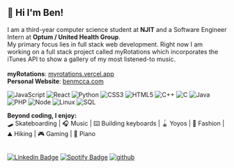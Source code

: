   ## 👋  Hi I'm Ben! 
  I am a third-year computer science student at **NJIT** and a Software Engineer Intern at **Optum / United Health Group**. <br />
  My primary focus lies in full stack web development. Right now I am working on a full stack project called myRotations which incorporates the iTunes API to show a gallery of my most listened-to music.<br />
<br />
  **myRotations**: [myrotations.vercel.app](https://myrotations.vercel.app/)<br />
  **Personal Website**: [benmcca.com](https://benmcca.com)<br />
  

  ![JavaScript](https://img.shields.io/badge/-JavaScript-000000?style=flat&logo=javascript)
  ![React](https://img.shields.io/badge/-React-000000?style=flat&logo=react)
  ![Python](https://img.shields.io/badge/-Python-000000?style=flat&logo=python)
  ![CSS3](https://img.shields.io/badge/-CSS-000000?style=flat&logo=css3)
  ![HTML5](https://img.shields.io/badge/-HTML5-000000?style=flat&logo=html5)
  ![C++](https://img.shields.io/badge/-C++-000000?style=flat&logo=c%2B%2B)
  ![C](https://img.shields.io/badge/-C-000000?style=flat&logo=c)
  ![Java](https://img.shields.io/badge/-Java-000000?style=flat&logo=java)
  ![PHP](https://img.shields.io/badge/-PHP-000000?style=flat&logo=php)
  ![Node](https://img.shields.io/badge/-Node-000000?style=flat&logo=node.js)
  ![Linux](https://img.shields.io/badge/-Linux-000000?style=flat&logo=linux)
  ![SQL](https://img.shields.io/badge/-SQL-000000?style=flat&logo=mysql)
  
  **Beyond coding, I enjoy:**<br />
  🛹 Skateboarding | 🎧 Music | ⌨️ Building keyboards | 🪀 Yoyos | 👕 Fashion | ⛰️ Hiking | 🎮 Gaming | 🎹 Piano <br /><br />

  [![Linkedin Badge](https://img.shields.io/badge/-LinkedIn-blue?style=flat-square&logo=Linkedin&logoColor=white&link=https://www.linkedin.com/in/benmcca)](https://www.linkedin.com/in/benmcca)
  [![Spotify Badge](https://img.shields.io/badge/Spotify-%231ED760.svg?&style=flat-square&logo=spotify&logoColor=white)](https://open.spotify.com/user/59zuw8n61rl6jhvmr6detpv1m)
  [![github](https://img.shields.io/github/followers/benmcca?label=follow&style=social)](https://github.com/benmcca)<br />

